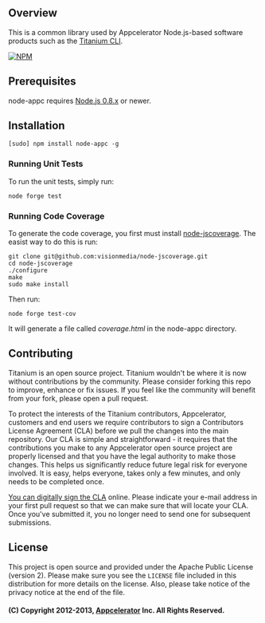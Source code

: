 ## Overview

This is a common library used by Appcelerator Node.js-based software products such as the
[Titanium CLI](http://github.com/appcelerator/titanium).

[![NPM](https://nodei.co/npm/node-appc.png?downloads=true&stars=true)](https://nodei.co/npm/node-appc/)

## Prerequisites

node-appc requires [Node.js 0.8.x](http://nodejs.org/dist/) or newer.

## Installation

    [sudo] npm install node-appc -g

### Running Unit Tests

To run the unit tests, simply run:

    node forge test

### Running Code Coverage

To generate the code coverage, you first must install
[node-jscoverage](https://github.com/visionmedia/node-jscoverage). The easist
way to do this is run:

    git clone git@github.com:visionmedia/node-jscoverage.git
    cd node-jscoverage
    ./configure
    make
    sudo make install

Then run:

	node forge test-cov

It will generate a file called _coverage.html_ in the node-appc directory.

## Contributing

Titanium is an open source project. Titanium wouldn't be where it is now without
contributions by the community. Please consider forking this repo to improve,
enhance or fix issues. If you feel like the community will benefit from your
fork, please open a pull request.

To protect the interests of the Titanium contributors, Appcelerator, customers
and end users we require contributors to sign a Contributors License Agreement
(CLA) before we pull the changes into the main repository. Our CLA is simple and
straightforward - it requires that the contributions you make to any
Appcelerator open source project are properly licensed and that you have the
legal authority to make those changes. This helps us significantly reduce future
legal risk for everyone involved. It is easy, helps everyone, takes only a few
minutes, and only needs to be completed once.

[You can digitally sign the CLA](http://bit.ly/app_cla) online. Please indicate
your e-mail address in your first pull request so that we can make sure that
will locate your CLA. Once you've submitted it, you no longer need to send one
for subsequent submissions.

## License

This project is open source and provided under the Apache Public License
(version 2). Please make sure you see the `LICENSE` file included in this
distribution for more details on the license.  Also, please take notice of the
privacy notice at the end of the file.

#### (C) Copyright 2012-2013, [Appcelerator](http://www.appcelerator.com/) Inc. All Rights Reserved.
